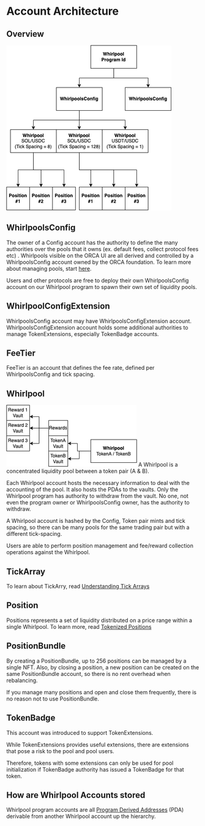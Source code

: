 # Account Architecture

## Overview
![Account Architecture](./img/architecture-overview.png)

## WhirlpoolsConfig
The owner of a Config account has the authority to define the many authorities over the pools that it owns (ex. default fees, collect protocol fees etc) . Whirlpools visible on the ORCA UI are all derived and controlled by a WhirlpoolsConfig account owned by the ORCA foundation. To learn more about managing pools, start [here](../03-Whirlpools%20SDK/02-Whirlpool%20Management/01-Create%20Pool.md).

Users and other protocols are free to deploy their own WhirlpoolsConfig account on our Whirlpool program to spawn their own set of liquidity pools.

## WhirlpoolConfigExtension

WhirlpoolsConfig account may have WhirlpoolsConfigExtension account. WhirlpoolsConfigExtension account holds some additional authorities to manage TokenExtensions, especially TokenBadge accounts.

## FeeTier
FeeTier is an account that defines the fee rate, defined per WhirlpoolsConfig and tick spacing.

## Whirlpool
![Whirlpool Overview](./img/whirlpool-overview.png)
A Whirlpool is a concentrated liquidity pool between a token pair (A & B).

Each Whirlpool account hosts the necessary information to deal with the accounting of the pool. It also hosts the PDAs to the vaults. Only the Whirlpool program has authority to withdraw from the vault. No one, not even the program owner or WhirlpoolsConfig owner, has the authority to withdraw. 

A Whirlpool account is hashed by the Config, Token pair mints and tick spacing, so there can be many pools for the same trading pair but with a different tick-spacing. 

Users are able to perform position management and fee/reward collection operations against the Whirlpool.

## TickArray
To learn about TickArry, read [Understanding Tick Arrays](./03-Understanding%20Tick%20Arrays.md)

## Position
Positions represents a set of liquidity distributed on a price range within a single Whirlpool. To learn more, read [Tokenized Positions](./04-Tokenized%20Positions.md)

## PositionBundle
By creating a PositionBundle, up to 256 positions can be managed by a single NFT. Also, by closing a position, a new position can be created on the same PositionBundle account, so there is no rent overhead when rebalancing.

If you manage many positions and open and close them frequently, there is no reason not to use PositionBundle.

## TokenBadge
This account was introduced to support TokenExtensions.

While TokenExtensions provides useful extensions, there are extensions that pose a risk to the pool and pool users.

Therefore, tokens with some extensions can only be used for pool initialization if TokenBadge authority has issued a TokenBadge for that token.

## How are Whirlpool Accounts stored
Whirlpool program accounts are all [Program Derived Addresses](https://solana.com/docs/core/pda) (PDA) derivable from another Whirlpool account up the hierarchy.